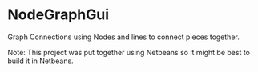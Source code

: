 # NodeGraphGui
Graph Connections using Nodes and lines to connect pieces together.

Note: This project was put together using Netbeans so it might be best to build it in Netbeans.
